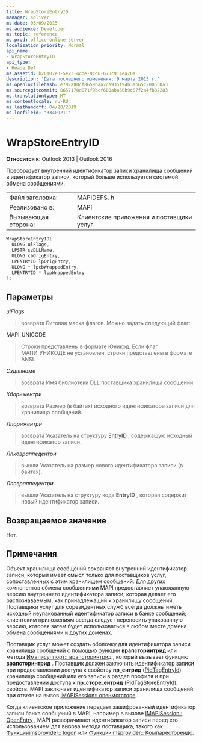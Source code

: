 ```yaml
---
title: WrapStoreEntryID
manager: soliver
ms.date: 03/09/2015
ms.audience: Developer
ms.topic: reference
ms.prod: office-online-server
localization_priority: Normal
api_name:
- WrapStoreEntryID
api_type:
- HeaderDef
ms.assetid: b20107e3-5e23-4cde-9cd6-670c914ea70a
description: 'Дата последнего изменения: 9 марта 2015 г.'
ms.openlocfilehash: e797a80cf8659baa7ca935f94b3ab65c200530a3
ms.sourcegitcommit: 8657170d071f9bcf680aba50b9c07f2a4fb82283
ms.translationtype: MT
ms.contentlocale: ru-RU
ms.lasthandoff: 04/28/2019
ms.locfileid: "33409211"
---
```

# <a name="wrapstoreentryid"></a>WrapStoreEntryID

  
  
**Относится к**: Outlook 2013 | Outlook 2016 
  
Преобразует внутренний идентификатор записи хранилища сообщений в идентификатор записи, который больше используется системой обмена сообщениями. 
  
|||
|:-----|:-----|
|Файл заголовка:  <br/> |MAPIDEFS. h  <br/> |
|Реализовано в:  <br/> |MAPI  <br/> |
|Вызывающая сторона:  <br/> |Клиентские приложения и поставщики услуг  <br/> |
   
```cpp
WrapStoreEntryID(
  ULONG ulFlags,
  LPSTR szDLLName,
  ULONG cbOrigEntry,
  LPENTRYID lpOrigEntry,
  ULONG * lpcbWrappedEntry,
  LPENTRYID * lppWrappedEntry
);
```

## <a name="parameters"></a>Параметры

 _ulFlags_
  
> возврата Битовая маска флагов. Можно задать следующий флаг:
    
MAPI_UNICODE 
  
> Строки представлены в формате Юникод. Если флаг МАПИ_УНИКОДЕ не установлен, строки представлены в формате ANSI. 
    
 _Сздллнаме_
  
> возврата Имя библиотеки DLL поставщика хранилища сообщений. 
    
 _Кборижентри_
  
> возврата Размер (в байтах) исходного идентификатора записи для хранилища сообщений. 
    
 _Лпорижентри_
  
> возврата Указатель на структуру [EntryID](entryid.md) , содержащую исходный идентификатор записи. 
    
 _Лпкбвраппедентри_
  
> вышли Указатель на размер нового идентификатора записи (в байтах). 
    
 _Лппвраппедентри_
  
> вышли Указатель на структуру кода **EntryID** , которая содержит новый идентификатор записи. 
    
## <a name="return-value"></a>Возвращаемое значение

Нет.
  
## <a name="remarks"></a>Примечания

Объект хранилища сообщений сохраняет внутренний идентификатор записи, который имеет смысл только для поставщиков услуг, сопоставленных с этим хранилищем сообщений. Для других компонентов обмена сообщениями MAPI предоставляет упакованную версию внутреннего идентификатора записи, которая делает его распознаваемым, как принадлежащий к хранилищу сообщений. Поставщики услуг для сорезидентных служб всегда должны иметь исходный неупакованный идентификатор записи в банке сообщений; клиентским приложениям всегда следует переносить упакованную версию, которая затем будет использоваться в любом месте домена обмена сообщениями и других доменах. 
  
Поставщик услуг может создать оболочку для идентификатора записи хранилища сообщений с помощью функции **врапсторинтрид** или метода [Имаписуппорт:: врапсторинтрид](imapisupport-wrapstoreentryid.md) , который вызывает функцию **врапсторинтрид** . Поставщик должен заключить идентификатор записи при предоставлении доступа к свойству **пр_ентрид** ([PidTagEntryId](pidtagentryid-canonical-property.md)) хранилища сообщений или его записи в раздел профиля и при предоставлении доступа к **пр_сторе_ентрид** ([PidTagStoreEntryId](pidtagstoreentryid-canonical-property.md)). свойств. MAPI заключает идентификатор записи хранилища сообщений при ответе на вызов [IMAPISession:: опенмсгсторе](imapisession-openmsgstore.md) . 
  
Когда клиентское приложение передает зашифрованный идентификатор записи банка сообщений в MAPI, например в вызове [IMAPISession:: OpenEntry](imapisession-openentry.md) , MAPI разворачивает идентификатор записи перед его использованием для вызова метода поставщика, такого как [Функцииimsprovider:: logon](imsprovider-logon.md) или [ Функцииimsprovider:: Компарестореидс](imsprovider-comparestoreids.md). 
  

